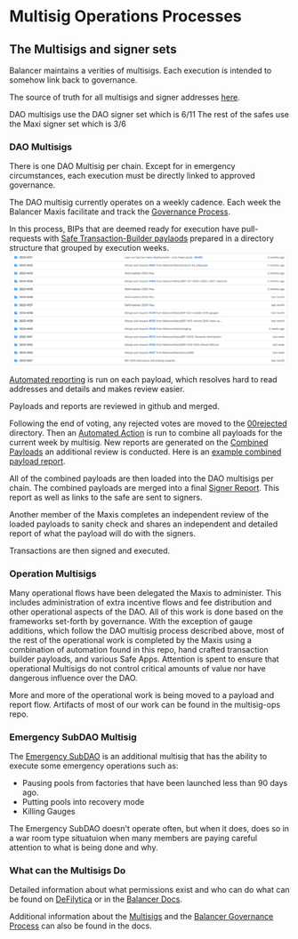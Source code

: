 # Multisig Operations Processes

## The Multisigs and signer sets
Balancer maintains a verities of multisigs.  Each execution is intended to somehow link back to governance.

The source of truth for all multisigs and signer addresses [here](https://github.com/BalancerMaxis/bal_addresses/blob/main/extras/multisigs.json).  

DAO multisigs use the DAO signer set which is 6/11
The rest of the safes use the Maxi signer set which is 3/6


### DAO Multisigs
There is one DAO Multisig per chain.  Except for in emergency circumstances, each execution must be directly linked to approved governance.

The DAO multisig currently operates on a weekly cadence.  Each week the Balancer Maxis facilitate and track the [Governance Process](https://github.com/orgs/BalancerMaxis/projects/1).

In this process, BIPs that are deemed ready for execution have pull-requests with [Safe Transaction-Builder paylaods](https://github.com/BalancerMaxis/multisig-ops/tree/main/BIPs) prepared in a directory structure that grouped by execution weeks. 
![img.png](img.png)

[Automated reporting](https://github.com/BalancerMaxis/multisig-ops/blob/main/BIPs/2023-W36/BIP-424.report.txt) is run on each payload, which resolves hard to read addresses and details and makes review easier.

Payloads and reports are reviewed in github and merged.

Following the end of voting, any rejected votes are moved to the [00rejected](../BIPs/00rejected) directory.  Then an [Automated Action](https://github.com/BalancerMaxis/multisig-ops/actions/workflows/merge_json.yaml) is run to combine all payloads for the current week by multisig.  New reports are generated on the [Combined Payloads](https://github.com/BalancerMaxis/multisig-ops/tree/main/BIPs/00batched) an additional review is conducted.
Here is an [example combined payload report](https://github.com/BalancerMaxis/multisig-ops/blob/main/BIPs/00batched/2023-W43/1-0x10A19e7eE7d7F8a52822f6817de8ea18204F2e4f.report.txt).

All of the combined payloads are then loaded into the DAO multisigs per chain.  The combined payloads are merged into a final [Signer Report](https://github.com/BalancerMaxis/multisig-ops/blob/main/BIPs/00batched/2023-W42/combined-report.md).  This report as well as links to the safe are sent to signers.  

Another member of the Maxis completes an independent review of the loaded payloads to sanity check and shares an independent and detailed report of what the payload will do with the signers.

Transactions are then signed and executed.

### Operation Multisigs

Many operational flows have been delegated the Maxis to administer.   This includes administration of extra incentive flows and fee distribution and other operational aspects of the DAO.  All of this work is done based on the frameworks set-forth by governance.  With the exception of gauge additions, which follow the DAO multisig process described above, most of the rest of the operational work is completed by the Maxis using a combination of automation found in this repo, hand crafted transaction builder payloads, and various Safe Apps.   Attention is spent to ensure that operational Multisigs do not control critical amounts of value nor have dangerous influence over the DAO.  

More and more of the operational work is being moved to a payload and report flow.  Artifacts of most of our work can be found in the multisig-ops repo.


### Emergency SubDAO Multisig

The [Emergency SubDAO](https://forum.balancer.fi/t/form-the-emergency-subdao/3197) is an additional multisig that has the ability to execute some emergency operations such as:

 - Pausing pools from factories that have been launched less than 90 days ago.
 - Putting pools into recovery mode
 - Killing Gauges

The Emergency SubDAO doesn't operate often, but when it does, does so in a war room type situatuion when many members are paying careful attention to what is being done and why.

### What can the Multisigs Do
Detailed information about what permissions exist and who can do what can be found on [DeFilytica](https://forum.balancer.fi/t/form-the-emergency-subdao/3197) or in the [Balancer Docs](https://docs.balancer.fi/reference/authorizer).

Additional information about the [Multisigs](https://docs.balancer.fi/concepts/governance/multisig.html) and the [Balancer Governance Process](https://docs.balancer.fi/concepts/governance/process.html) can also be found in the docs. 